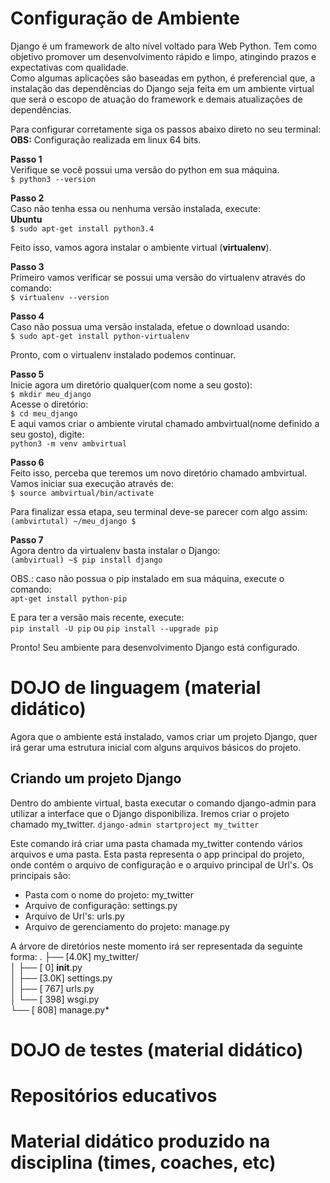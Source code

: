 # Configuração de Ambiente  

Django é um framework de alto nível voltado para Web Python. Tem como objetivo promover um desenvolvimento rápido e limpo, atingindo prazos e expectativas com qualidade.  
Como algumas aplicações são baseadas em python, é preferencial que, a instalação das dependências do Django seja feita em um ambiente virtual que será o escopo de atuação do framework e demais atualizações de dependências.  

Para configurar corretamente siga os passos abaixo direto no seu terminal:  
**OBS:** Configuração realizada em linux 64 bits.  

**Passo 1**  
Verifique se você possui uma versão do python em sua máquina.  
      ``$ python3 --version``  

**Passo 2**  
Caso não tenha essa ou nenhuma versão instalada, execute:  
**Ubuntu**  
      ``$ sudo apt-get install python3.4``  

Feito isso, vamos agora instalar o ambiente virtual (**virtualenv**).  

**Passo 3**  
Primeiro vamos verificar se possui uma versão do virtualenv através do comando:  
	``$ virtualenv --version``  
	
**Passo 4**  
Caso não possua uma versão instalada, efetue o download usando:  
	``$ sudo apt-get install python-virtualenv``  

Pronto, com o virtualenv instalado podemos continuar.  

**Passo 5**  
Inicie agora um diretório qualquer(com nome a seu gosto):  
	``$ mkdir meu_django``  
Acesse o diretório:  
	``$ cd meu_django``  
E aqui vamos criar o ambiente virutal chamado ambvirtual(nome definido a seu gosto), digite:  
	``python3 -m venv ambvirtual``  

**Passo 6**  
Feito isso, perceba que teremos um novo diretório chamado ambvirtual.  
Vamos iniciar sua execução através de:  
	``$ source ambvirtual/bin/activate``  

Para finalizar essa etapa, seu terminal deve-se parecer com algo assim:  
	``(ambvirtutal) ~/meu_django $``  

**Passo 7**  
Agora dentro da virtualenv basta instalar o Django:  
	``(ambvirtual) ~$ pip install django``  

OBS.: caso não possua o pip instalado em sua máquina, execute o comando:  
        ``apt-get install python-pip``  

E para ter a versão mais recente, execute:   
        ``pip install -U pip``
ou 
        ``pip install --upgrade pip`` 
 
Pronto! Seu ambiente para desenvolvimento Django está configurado.    


# DOJO de linguagem (material didático)
Agora que o ambiente está instalado, vamos criar um projeto Django,
quer irá gerar uma estrutura inicial com alguns arquivos básicos do projeto.

## Criando um projeto Django
Dentro do ambiente virtual, basta executar o comando django-admin para utilizar
a interface que o Django disponibiliza. Iremos criar o projeto chamado my_twitter.
`django-admin startproject my_twitter`

Este comando irá criar uma pasta chamada my_twitter contendo vários arquivos e uma pasta.
Esta pasta representa o app principal do projeto, onde contém o arquivo de configuração
e o arquivo principal de Url's. Os principais são:

* Pasta com o nome do projeto: my_twitter
* Arquivo de configuração: settings.py 
* Arquivo de Url's: urls.py
* Arquivo de gerenciamento do projeto: manage.py

A árvore de diretórios neste momento irá ser representada da seguinte forma:
.
├── [4.0K]  my_twitter/<br>
│   ├── [   0]  __init__.py<br>
│   ├── [3.0K]  settings.py<br>
│   ├── [ 767]  urls.py<br>
│   └── [ 398]  wsgi.py<br>
└── [ 808]  manage.py*<br>


# DOJO de testes (material didático)


# Repositórios educativos


# Material didático produzido na disciplina (times, coaches, etc)
